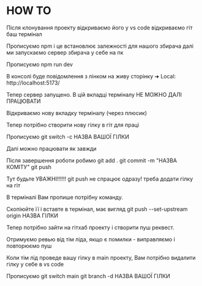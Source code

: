# HOW TO

Після клонування проекту відкриваємо його у vs code відкриваємо гіт баш термінал

Прописуємо npm i це встановлює залежності для нашого збирача далі ми запускаємо
сервер збирача у себе на пк

Прописуємо npm run dev

В консолі буде повідомлення з лінком на живу сторінку ➜ Local:
http://localhost:5173/

Тепер сервер запущено. В цій вкладці терміналу НЕ МОЖНО ДАЛІ ПРАЦЮВАТИ

Відкриваємо нову вкладку терміналу (через плюсик)

Тепер потрібно створити нову гілку в гіт для праці

Прописуємо git switch -c НАЗВА ВАШОЇ ГІЛКИ

Далі можно працювати як завжди

Після завершення роботи робимо git add . git commit -m "НАЗВА КОМІТУ" git push

Тут будьте УВАЖНІ!!!!!! git push не спрацює одразу! треба додати гілку на гіт

В терміналі Вам пропише потрібну команду.

Скопіюйте її і вставте в термінал, має вигляд git push --set-upstream origin
НАЗВА ГІЛКИ

Тепер потрібно зайти на гітхаб проекту і створити пуш реквест.

Отримуємо ревью від тім ліда, якщо є помилки - виправляємо і повторюємо пуш

Коли тім лід проведе вашу гілку в main проекту, Вам потрібно видалити гілку у
себе в vs code

Прописуємо git switch main git branch -d НАЗВА ВАШОЇ ГІЛКИ
